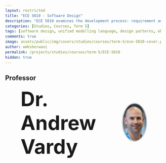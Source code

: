 ```yaml
---
layout: restricted
title: "ECE 5010 - Software Design"
description: "ECE 5010 examines the development process: requirement analysis, design, iterative development, design documentation; an introduction to the Unified Modelling Language: use cases, class diagrams, and sequence diagrams; an introduction to software design patterns: creational patterns, structural patterns, and behavioural patterns; object-oriented, modular decomposition. The course includes a major design project."
categories: [Studies, Courses, Term 5]
tags: [software design, unified modelling language, design patterns, object-oriented design, modular decomposition, design documentation]
comments: true
image: assets/public/img/covers/studies/courses/term-5/ece-5010-cover.png
author: wmksherwani
permalink: /projects/studies/courses/term-5/ECE-5010
hidden: true
---
```


## Professor

<html lang="en">
<head>
    <meta charset="UTF-8">
    <meta name="viewport" content="width=device-width, initial-scale=1.0">
</head>
<div id="name-wrapper" style="margin: 0;">
    <div style="display: flex; justify-content: space-between; align-items: center; padding: 0 50px;">
        <div style="font-size: 4rem; font-weight: bold;">Dr. Andrew Vardy</div>
        <div>
            <img src="assets/public/img/people/Andrew Vardy.png" alt="Andrew Vardy" 
                 style="width: 120px; height: 120px; object-fit: cover; border-radius: 50%; border: 3px solid #ccc;">
        </div>
    </div>
</div>
</html>

<!-- <html lang="en">
<head>
    <meta charset="UTF-8">
    <meta name="viewport" content="width=device-width, initial-scale=1.0">
    <title>Star Rating</title>
    <link href="https://cdnjs.cloudflare.com/ajax/libs/font-awesome/6.0.0-beta3/css/all.min.css" rel="stylesheet">
</head>
<div id="star-wrapper" style="margin: 0; display: flex; justify-content: center; align-items: center;">
    <div style="display: flex; justify-content: center; align-items: center; font-size: 50px;">
        <i class="fas fa-star" style="color: gold;"></i>
        <i class="fas fa-star" style="color: gold;"></i>
        <i class="fas fa-star" style="color: gold;"></i>
        <i class="fas fa-star" style="color: gold;"></i>
        <i class="fas fa-star" style="color: gold;"></i>
    </div>
</div>
</html> -->
